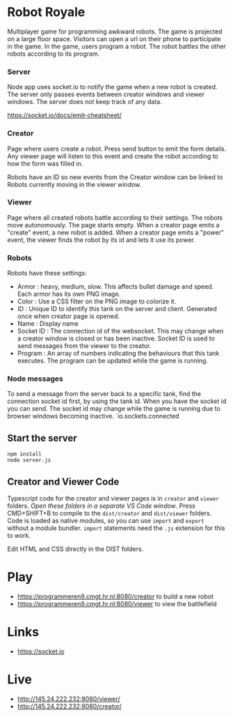 # Robot Royale

Multiplayer game for programming awkward robots. The game is projected on a large floor space. Visitors can open a url on their phone to participate in the game. In the game, users program a robot. The robot battles the other robots according to its program.

### Server

Node app uses socket.io to notify the game when a new robot is created. The server only passes events between creator windows and viewer windows. The server does not keep track of any data.

https://socket.io/docs/emit-cheatsheet/

### Creator

Page where users create a robot. Press send button to emit the form details. Any viewer page will listen to this event and create the robot according to how the form was filled in.

Robots have an ID so new events from the Creator window can be linked to Robots currently moving in the viewer window.

### Viewer

Page where all created robots battle according to their settings. The robots move autonomously. The page starts empty. When a creator page emits a "create" event, a new robot is added. When a creator page emits a "power" event, the viewer finds the robot by its id and lets it use its power.

### Robots

Robots have these settings:

- Armor : heavy, medium, slow. This affects bullet damage and speed. Each armor has its own PNG image.
- Color : Use a CSS filter on the PNG image to colorize it.
- ID : Unique ID to identify this tank on the server and client. Generated once when creator page is opened.
- Name : Display name
- Socket ID : The connection id of the websocket. This may change when a creator window is closed or has been inactive. Socket ID is used to send messages from the viewer to the creator.
- Program : An array of numbers indicating the behaviours that this tank executes. The program can be updated while the game is running.

### Node messages

To send a message from the server back to a specific tank, find the connection socket id first, by using the tank id. When you have the socket id you can send.
The socket id may change while the game is running due to browser windows becoming inactive. `io.sockets.connected

## Start the server

```
npm install
node server.js
```
## Creator and Viewer Code

Typescript code for the creator and viewer pages is in `creator` and `viewer` folders. *Open these folders in a separate VS Code window*. Press CMD+SHIFT+B to compile to the `dist/creator` and `dist/viewer` folders. Code is loaded as native modules, so you can use `import` and `export` without a module bundler. `import` statements need the `.js` extension for this to work.

Edit HTML and CSS directly in the DIST folders.

# Play

- https://programmeren9.cmgt.hr.nl:8080/creator to build a new robot
- https://programmeren9.cmgt.hr.nl:8080/viewer to view the battlefield

# Links

- https://socket.io

# Live
- http://145.24.222.232:8080/viewer/
- http://145.24.222.232:8080/creator/
